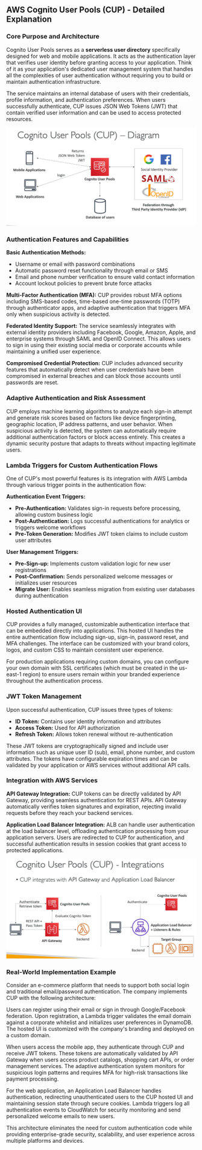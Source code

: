## AWS Cognito User Pools (CUP) - Detailed Explanation

### Core Purpose and Architecture

Cognito User Pools serves as a **serverless user directory** specifically designed for web and mobile applications. It acts as the authentication layer that verifies user identity before granting access to your application. Think of it as your application's dedicated user management system that handles all the complexities of user authentication without requiring you to build or maintain authentication infrastructure.

The service maintains an internal database of users with their credentials, profile information, and authentication preferences. When users successfully authenticate, CUP issues JSON Web Tokens (JWT) that contain verified user information and can be used to access protected resources.

![](./resource/image.png)

### Authentication Features and Capabilities

**Basic Authentication Methods:**
- Username or email with password combinations
- Automatic password reset functionality through email or SMS
- Email and phone number verification to ensure valid contact information
- Account lockout policies to prevent brute force attacks

**Multi-Factor Authentication (MFA):**
CUP provides robust MFA options including SMS-based codes, time-based one-time passwords (TOTP) through authenticator apps, and adaptive authentication that triggers MFA only when suspicious activity is detected.

**Federated Identity Support:**
The service seamlessly integrates with external identity providers including Facebook, Google, Amazon, Apple, and enterprise systems through SAML and OpenID Connect. This allows users to sign in using their existing social media or corporate accounts while maintaining a unified user experience.

**Compromised Credential Protection:**
CUP includes advanced security features that automatically detect when user credentials have been compromised in external breaches and can block those accounts until passwords are reset.

### Adaptive Authentication and Risk Assessment

CUP employs machine learning algorithms to analyze each sign-in attempt and generate risk scores based on factors like device fingerprinting, geographic location, IP address patterns, and user behavior. When suspicious activity is detected, the system can automatically require additional authentication factors or block access entirely. This creates a dynamic security posture that adapts to threats without impacting legitimate users.

### Lambda Triggers for Custom Authentication Flows

One of CUP's most powerful features is its integration with AWS Lambda through various trigger points in the authentication flow:

**Authentication Event Triggers:**
- **Pre-Authentication:** Validates sign-in requests before processing, allowing custom business logic
- **Post-Authentication:** Logs successful authentications for analytics or triggers welcome workflows
- **Pre-Token Generation:** Modifies JWT token claims to include custom user attributes

**User Management Triggers:**
- **Pre-Sign-up:** Implements custom validation logic for new user registrations
- **Post-Confirmation:** Sends personalized welcome messages or initializes user resources
- **Migrate User:** Enables seamless migration from existing user databases during authentication

### Hosted Authentication UI

CUP provides a fully managed, customizable authentication interface that can be embedded directly into applications. This hosted UI handles the entire authentication flow including sign-up, sign-in, password reset, and MFA challenges. The interface can be customized with your brand colors, logos, and custom CSS to maintain consistent user experience.

For production applications requiring custom domains, you can configure your own domain with SSL certificates (which must be created in the us-east-1 region) to ensure users remain within your branded experience throughout the authentication process.

### JWT Token Management

Upon successful authentication, CUP issues three types of tokens:
- **ID Token:** Contains user identity information and attributes
- **Access Token:** Used for API authorization
- **Refresh Token:** Allows token renewal without re-authentication

These JWT tokens are cryptographically signed and include user information such as unique user ID (sub), email, phone number, and custom attributes. The tokens have configurable expiration times and can be validated by your application or AWS services without additional API calls.

### Integration with AWS Services

**API Gateway Integration:**
CUP tokens can be directly validated by API Gateway, providing seamless authentication for REST APIs. API Gateway automatically verifies token signatures and expiration, rejecting invalid requests before they reach your backend services.

**Application Load Balancer Integration:**
ALB can handle user authentication at the load balancer level, offloading authentication processing from your application servers. Users are redirected to CUP for authentication, and successful authentication results in session cookies that grant access to protected applications.

![](./resource/image_1.png)

### Real-World Implementation Example

Consider an e-commerce platform that needs to support both social login and traditional email/password authentication. The company implements CUP with the following architecture:

Users can register using their email or sign in through Google/Facebook federation. Upon registration, a Lambda trigger validates the email domain against a corporate whitelist and initializes user preferences in DynamoDB. The hosted UI is customized with the company's branding and deployed on a custom domain.

When users access the mobile app, they authenticate through CUP and receive JWT tokens. These tokens are automatically validated by API Gateway when users access product catalogs, shopping cart APIs, or order management services. The adaptive authentication system monitors for suspicious login patterns and requires MFA for high-risk transactions like payment processing.

For the web application, an Application Load Balancer handles authentication, redirecting unauthenticated users to the CUP hosted UI and maintaining session state through secure cookies. Lambda triggers log all authentication events to CloudWatch for security monitoring and send personalized welcome emails to new users.

This architecture eliminates the need for custom authentication code while providing enterprise-grade security, scalability, and user experience across multiple platforms and devices.